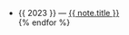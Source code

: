 <ul>
    <li>
      {{ 2023 }} — <a class="internal-link" href="{{ site.baseurl }}{{ note.url }}">{{ note.title }}</a>
    </li>
  {% endfor %}
</ul>
